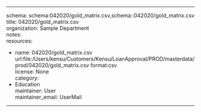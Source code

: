 


---  
schema: schema:042020/gold_matrix.csv,schema::042020/gold_matrix.csv  
title: 042020/gold_matrix.csv  
organization: Sample Department  
notes:   
resources:  
- name: 042020/gold_matrix.csv 
 url:file:/Users/kensu/Customers/Kensu/LoanApproval/PROD/masterdata/prod/042020/gold_matrix.csv 
 format:csv  
license: None  
category:
 - Education  
maintainer: User  
maintainer_email: UserMail  
---